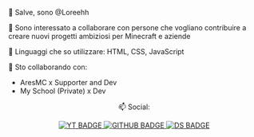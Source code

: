 👋 Salve, sono @Loreehh

👀 Sono interessato a collaborare con persone che vogliano contribuire a creare nuovi progetti ambiziosi per Minecraft e aziende

🌱 Linguaggi che so utilizzare:
HTML, CSS, JavaScript

💞️ Sto collaborando con:
- AresMC x Supporter and Dev
- My School (Private) x Dev


<div class="social text" align="center">
  
  📫 Social:

</div>

<div class="badges" align="center">
  
<a href="youtube.com">
  <img src="https://img.shields.io/badge/youtube-red?logo=youtube&logoColor=white&style=for-the-badg" alt="YT BADGE">
</a>

<a href="https://github.com/Loreehh">
  <img src="https://img.shields.io/badge/github-black?logo=github&logoColor=white&style=for-the-badg" alt="GITHUB BADGE">
</a>

<a href="https://dsc.gg/loreehsupport">
  <img src="https://img.shields.io/badge/discord-darkcyan?logo=discord&logoColor=white&style=for-the-badg" alt="DS BADGE">
</a>

</div>

<div class="badge" align="center">
  
  <img src="https://komarev.com/ghpvc/?username=Loreehh&style=flat-square&color=blue" alt=""/>
  
</div>



<!---
Loreehh/ReadMe
--->
